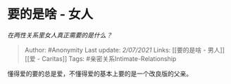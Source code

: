 # 要的是啥 - 女人
*在两性关系里女人真正需要的是什么？*

> Author: #Anonymity 
Last update: *2/07/2021* 
Links: [[要的是啥 - 男人]] [[爱 - Caritas]]
Tags: #亲密关系Intimate-Relationship  

懂得爱的要的总是爱，不懂得爱的基本上要的是一个改良版的父亲。